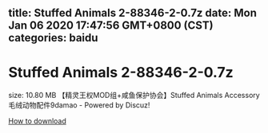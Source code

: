 
title: Stuffed Animals 2-88346-2-0.7z
date: Mon Jan 06 2020 17:47:56 GMT+0800 (CST)    
categories: baidu
---

# Stuffed Animals 2-88346-2-0.7z
size: 10.80 MB
 【精灵王权MOD组+咸鱼保护协会】Stuffed Animals Accessory 毛绒动物配件9damao - Powered by Discuz!
 

[How to download](https://bpcam.bemobtrk.com/go/2ceec3aa-1ca2-46d6-b9ff-aaa5c184517c?jno=740)